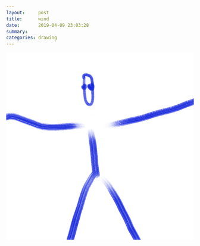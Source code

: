 ```yaml
---
layout:     post
title:      wind
date:       2019-04-09 23:03:28
summary:    
categories: drawing
---
```

![wind](/images/diary/wind.png ".")
